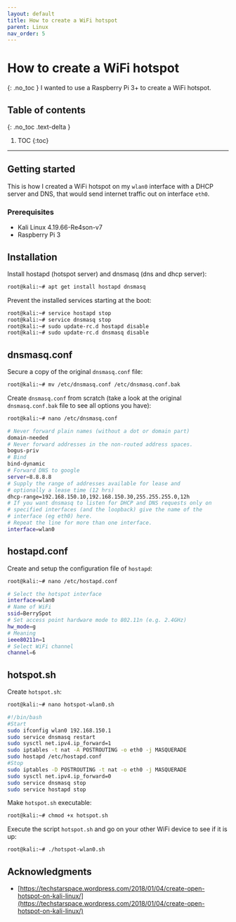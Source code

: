 ```yaml
---
layout: default
title: How to create a WiFi hotspot
parent: Linux
nav_order: 5
---
```


# How to create a WiFi hotspot
{: .no_toc }
I wanted to use a Raspberry Pi 3+ to create a WiFi hotspot. 

## Table of contents
{: .no_toc .text-delta }

1. TOC
{:toc}
---

## Getting started
This is how I created a WiFi hotspot on my `wlan0` interface with a DHCP server and DNS, that would send internet traffic out on interface `eth0`.

### Prerequisites
* Kali Linux 4.19.66-Re4son-v7
* Raspberry Pi 3

## Installation
Install hostapd (hotspot server) and dnsmasq (dns and dhcp server):
```bash
root@kali:~# apt get install hostapd dnsmasq
```
Prevent the installed services starting at the boot:
```bash
root@kali:~# service hostapd stop
root@kali:~# service dnsmasq stop
root@kali:~# sudo update-rc.d hostapd disable
root@kali:~# sudo update-rc.d dnsmasq disable
```

## dnsmasq.conf
Secure a copy of the original `dnsmasq.conf` file:
```bash
root@kali:~# mv /etc/dnsmasq.conf /etc/dnsmasq.conf.bak
```
Create `dnsmasq.conf` from scratch (take a look at the original `dnsmasq.conf.bak` file to see all options you have):
```bash
root@kali:~# nano /etc/dnsmasq.conf

# Never forward plain names (without a dot or domain part)
domain-needed
# Never forward addresses in the non-routed address spaces.
bogus-priv
# Bind
bind-dynamic
# Forward DNS to google
server=8.8.8.8
# Supply the range of addresses available for lease and 
# optionally a lease time (12 hrs)
dhcp-range=192.168.150.10,192.168.150.30,255.255.255.0,12h
# If you want dnsmasq to listen for DHCP and DNS requests only on
# specified interfaces (and the loopback) give the name of the
# interface (eg eth0) here.
# Repeat the line for more than one interface.
interface=wlan0
```

## hostapd.conf
Create and setup the configuration file of `hostapd`:
```bash
root@kali:~# nano /etc/hostapd.conf

# Select the hotspot interface
interface=wlan0
# Name of WiFi
ssid=BerrySpot
# Set access point hardware mode to 802.11n (e.g. 2.4GHz)
hw_mode=g
# Meaning
ieee80211n=1
# Select WiFi channel
channel=6
```

## hotspot.sh
Create `hotspot.sh`:
```bash
root@kali:~# nano hotspot-wlan0.sh

#!/bin/bash
#Start
sudo ifconfig wlan0 192.168.150.1
sudo service dnsmasq restart
sudo sysctl net.ipv4.ip_forward=1
sudo iptables -t nat -A POSTROUTING -o eth0 -j MASQUERADE
sudo hostapd /etc/hostapd.conf
#Stop
sudo iptables -D POSTROUTING -t nat -o eth0 -j MASQUERADE
sudo sysctl net.ipv4.ip_forward=0
sudo service dnsmasq stop
sudo service hostapd stop
```
Make `hotspot.sh` executable:
```bash
root@kali:~# chmod +x hotspot.sh
```
Execute the script `hotspot.sh` and go on your other WiFi device to see if it is up:
```bash
root@kali:~# ./hotspot-wlan0.sh
```

## Acknowledgments
* [https://techstarspace.wordpress.com/2018/01/04/create-open-hotspot-on-kali-linux/](https://techstarspace.wordpress.com/2018/01/04/create-open-hotspot-on-kali-linux/)